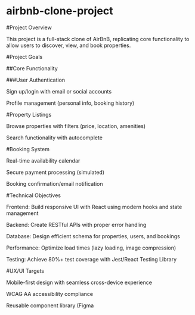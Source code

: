 # airbnb-clone-project

#Project Overview

This project is a full-stack clone of AirBnB, replicating core functionality to allow users to discover, view, and book properties.

#Project Goals

##Core Functionality

###User Authentication

Sign up/login with email or social accounts

Profile management (personal info, booking history)

#Property Listings

Browse properties with filters (price, location, amenities)

Search functionality with autocomplete

#Booking System

Real-time availability calendar

Secure payment processing (simulated)

Booking confirmation/email notification

#Technical Objectives

Frontend: Build responsive UI with React using modern hooks and state management

Backend: Create RESTful APIs with proper error handling

Database: Design efficient schema for properties, users, and bookings

Performance: Optimize load times (lazy loading, image compression)

Testing: Achieve 80%+ test coverage with Jest/React Testing Library

#UX/UI Targets

Mobile-first design with seamless cross-device experience

WCAG AA accessibility compliance

Reusable component library (Figma 
